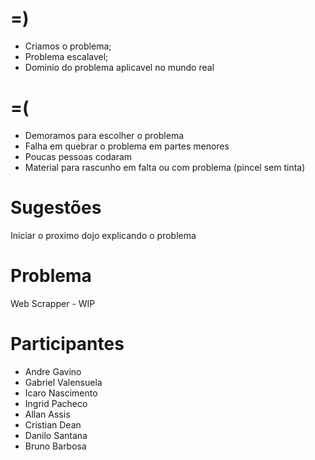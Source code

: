 =)
==

- Criamos o problema;
- Problema escalavel;
- Dominio do problema aplicavel no mundo real

=(
==

- Demoramos para escolher o problema
- Falha em quebrar o problema em partes menores
- Poucas pessoas codaram
- Material para rascunho em falta ou com problema (pincel sem tinta)


Sugestões
=========

Iniciar o proximo dojo explicando o problema


Problema
========

Web Scrapper - WIP


Participantes
=============

- Andre Gavino
- Gabriel Valensuela
- Icaro Nascimento
- Ingrid Pacheco
- Allan Assis
- Cristian Dean
- Danilo Santana
- Bruno Barbosa
